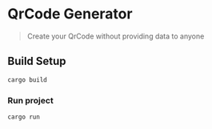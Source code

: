 # QrCode Generator
> Create your QrCode without providing data to anyone


## Build Setup

``` bash
cargo build
```

### Run project

```
cargo run
```
